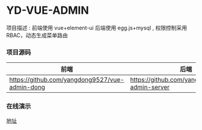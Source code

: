 # YD-VUE-ADMIN

项目描述 : 前端使用 vue+element-ui 后端使用 egg.js+mysql , 权限控制采用 RBAC，动态生成菜单路由

### 项目源码

| 前端                                           | 后端                                            |
| ---------------------------------------------- | ----------------------------------------------- |
| https://github.com/yangdong9527/vue-admin-dong | https://github.com/yangdong9527/yd-admin-server |

### 在线演示
[地址](http://118.31.21.116:527/#/login)